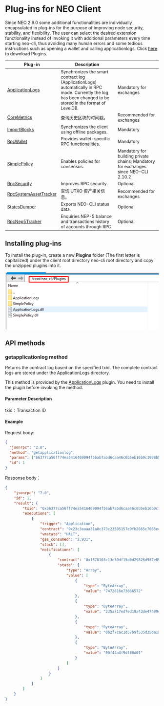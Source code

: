# Plug-ins for NEO Client

Since NEO 2.9.0 some additional functionalities are individually encapsulated in plug-ins for the purpose of improving node security, stability, and flexibility. The user can select the desired extension functionality instead of invoking it with additional parameters every time starting neo-cli, thus avoiding many human errors and some tedious instructions such as opening a wallet and calling applicationlogs. Click [here](https://github.com/neo-project/neo-plugins/releases) to download Plugins.

| Plug-in                                                      | Description                                                  |                                                              |
| ------------------------------------------------------------ | ------------------------------------------------------------ | ------------------------------------------------------------ |
| [ApplicationLogs](https://github.com/neo-project/neo-plugins/releases/download/v2.10.0/ApplicationLogs.zip) | Synchronizes the smart contract log (ApplicationLogs) automatically in RPC mode. Currently the log has been changed to be stored in the format of LevelDB. | Mandatory for exchanges                                      |
| [CoreMetrics](https://github.com/neo-project/neo-plugins/releases/download/v2.10.2/CoreMetrics.zip) | 查询历史区块的时间戳。                                       | Recommended for exchanges                                    |
| [ImportBlocks](https://github.com/neo-project/neo-plugins/releases/download/v2.10.0/ImportBlocks.zip) | Synchronizes the client using offline packages.              | Mandatory                                                    |
| [RpcWallet](https://github.com/neo-project/neo-plugins/releases/download/v2.10.0/RpcWallet.zip) | Provides wallet-specific RPC functionalities.                | Mandatory                                                    |
| [SimplePolicy](https://github.com/neo-project/neo-plugins/releases/download/v2.10.0/SimplePolicy.zip) | Enables policies for consensus.                              | Mandatory for building private chains; Mandatory for exchanges since NEO-CLI 2.10.2 |
| [RpcSecurity](https://github.com/neo-project/neo-plugins/releases/download/v2.10.0/RpcDisabled.zip) | Improves RPC security.                                       | Optional                                                     |
| [RpcSystemAssetTracker](https://github.com/neo-project/neo-plugins/releases/download/v2.10.2/RpcSystemAssetTracker.zip) | 查询 UTXO 资产相关信息。                                     | Recommended for exchanges                                    |
| [StatesDumper](https://github.com/neo-project/neo-plugins/releases/download/v2.10.0/StatesDumper.zip) | Exports NEO-CLI status data.                                 | Optional                                                     |
| [RpcNep5Tracker](https://github.com/neo-project/neo-plugins/releases/download/v2.10.0/RpcNep5Tracker.zip) | Enquiries NEP-5 balance and transactions history of accounts through RPC | Optional                                                     |

## Installing plug-ins

To install the plug-in, create a new **Plugins** folder (The first letter is capitalized) under the client root directory neo-cli root directory and copy the unzipped plugins into it.

![plugins.png](../../assets/plugins.png)

## API methods

### getapplicationlog method

Returns the contract log based on the specified txid. The complete contract logs are stored under the ApplicationLogs directory.

This method is provided by the [ApplicationLogs](https://github.com/neo-project/neo-plugins/releases/download/v2.9.2/ApplicationLogs.zip) plugin. You need to install the plugin before invoking the method.

#### Parameter Description

txid：Transaction ID

#### Example

Request body:

```json
{
  "jsonrpc": "2.0",
  "method": "getapplicationlog",
  "params": ["b6377ca56ff74ea5416469094f56ab7abd6caa46c0b5eb16b9c1998b567ff1e3"],
  "id": 1
}
```

Response body：

```json
{
    "jsonrpc": "2.0",
    "id": 1,
    "result": {
        "txid": "0xb6377ca56ff74ea5416469094f56ab7abd6caa46c0b5eb16b9c1998b567ff1e3",
        "executions": [
            {
                "trigger": "Application",
                "contract": "0x23c3aaaa31a0c373c23505157e9fb2665c7065ec",
                "vmstate": "HALT",
                "gas_consumed": "2.931",
                "stack": [],
                "notifications": [
                    {
                        "contract": "0x1578103c13e39df15d0d29826d957e85d770d8c9",
                        "state": {
                            "type": "Array",
                            "value": [
                                {
                                    "type": "ByteArray",
                                    "value": "7472616e73666572"
                                },
                                {
                                    "type": "ByteArray",
                                    "value": "235a717ed7ed18a43de47499c3d05b8d4a4bcf3a"
                                },
                                {
                                    "type": "ByteArray",
                                    "value": "0b2f7cac1d57b9f535d35da1a5421015e4e32b19"
                                },
                                {
                                    "type": "ByteArray",
                                    "value": "00f44a4f9df66d01"
                                }
                            ]
                        }
                    }
                ]
            }
        ]
    }
}
```
